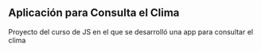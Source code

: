 ## Aplicación para Consulta el Clima

Proyecto del curso de JS en el que se desarrolló una app para consultar el clima